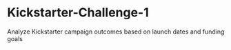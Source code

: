 # Kickstarter-Challenge-1
Analyze Kickstarter campaign outcomes based on launch dates and funding goals
